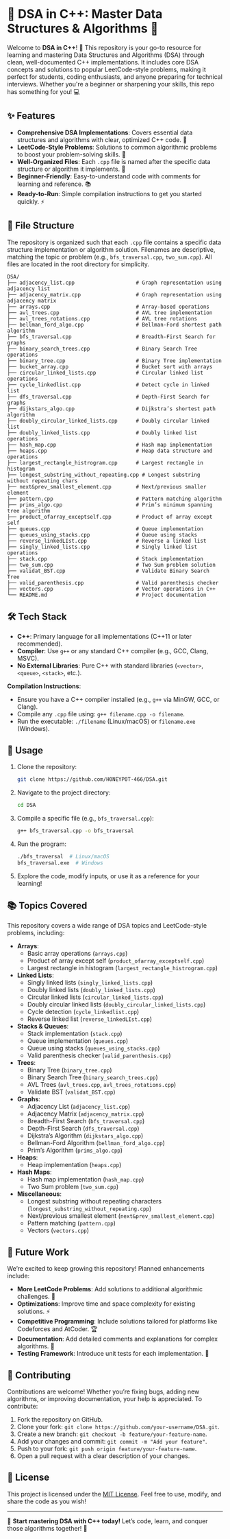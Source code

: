 # 📝 DSA in C++: Master Data Structures & Algorithms 🚀

Welcome to **DSA in C++**! 🎉 This repository is your go-to resource for learning and mastering Data Structures and Algorithms (DSA) through clean, well-documented C++ implementations. It includes core DSA concepts and solutions to popular LeetCode-style problems, making it perfect for students, coding enthusiasts, and anyone preparing for technical interviews. Whether you're a beginner or sharpening your skills, this repo has something for you! 💻

## ✨ Features

- **Comprehensive DSA Implementations**: Covers essential data structures and algorithms with clear, optimized C++ code. 🧠
- **LeetCode-Style Problems**: Solutions to common algorithmic problems to boost your problem-solving skills. 🎯
- **Well-Organized Files**: Each `.cpp` file is named after the specific data structure or algorithm it implements. 📂
- **Beginner-Friendly**: Easy-to-understand code with comments for learning and reference. 📚
- **Ready-to-Run**: Simple compilation instructions to get you started quickly. ⚡

## 📂 File Structure

The repository is organized such that each `.cpp` file contains a specific data structure implementation or algorithm solution. Filenames are descriptive, matching the topic or problem (e.g., `bfs_traversal.cpp`, `two_sum.cpp`). All files are located in the root directory for simplicity.

```
DSA/
├── adjacency_list.cpp                    # Graph representation using adjacency list
├── adjacency_matrix.cpp                  # Graph representation using adjacency matrix
├── arrays.cpp                            # Array-based operations
├── avl_trees.cpp                         # AVL tree implementation
├── avl_trees_rotations.cpp               # AVL tree rotations
├── bellman_ford_algo.cpp                 # Bellman-Ford shortest path algorithm
├── bfs_traversal.cpp                     # Breadth-First Search for graphs
├── binary_search_trees.cpp               # Binary Search Tree operations
├── binary_tree.cpp                       # Binary Tree implementation
├── bucket_array.cpp                      # Bucket sort with arrays
├── circular_linked_lists.cpp             # Circular linked list operations
├── cycle_linkedlist.cpp                  # Detect cycle in linked list
├── dfs_traversal.cpp                     # Depth-First Search for graphs
├── dijkstars_algo.cpp                    # Dijkstra’s shortest path algorithm
├── doubly_circular_linked_lists.cpp      # Doubly circular linked list
├── doubly_linked_lists.cpp               # Doubly linked list operations
├── hash_map.cpp                          # Hash map implementation
├── heaps.cpp                             # Heap data structure and operations
├── largest_rectangle_histrogram.cpp      # Largest rectangle in histogram
├── longest_substring_without_repeating.cpp # Longest substring without repeating chars
├── next&prev_smallest_element.cpp        # Next/previous smaller element
├── pattern.cpp                           # Pattern matching algorithm
├── prims_algo.cpp                        # Prim’s minimum spanning tree algorithm
├── product_ofarray_exceptself.cpp        # Product of array except self
├── queues.cpp                            # Queue implementation
├── queues_using_stacks.cpp               # Queue using stacks
├── reverse_linkedLIst.cpp                # Reverse a linked list
├── singly_linked_lists.cpp               # Singly linked list operations
├── stack.cpp                             # Stack implementation
├── two_sum.cpp                           # Two Sum problem solution
├── validat_BST.cpp                       # Validate Binary Search Tree
├── valid_parenthesis.cpp                 # Valid parenthesis checker
├── vectors.cpp                           # Vector operations in C++
└── README.md                             # Project documentation
```

## 🛠 Tech Stack

- **C++**: Primary language for all implementations (C++11 or later recommended).
- **Compiler**: Use `g++` or any standard C++ compiler (e.g., GCC, Clang, MSVC).
- **No External Libraries**: Pure C++ with standard libraries (`<vector>`, `<queue>`, `<stack>`, etc.).

**Compilation Instructions**:
- Ensure you have a C++ compiler installed (e.g., `g++` via MinGW, GCC, or Clang).
- Compile any `.cpp` file using: `g++ filename.cpp -o filename`.
- Run the executable: `./filename` (Linux/macOS) or `filename.exe` (Windows).

## 🚀 Usage

1. Clone the repository:
   ```bash
   git clone https://github.com/H0NEYP0T-466/DSA.git
   ```
2. Navigate to the project directory:
   ```bash
   cd DSA
   ```
3. Compile a specific file (e.g., `bfs_traversal.cpp`):
   ```bash
   g++ bfs_traversal.cpp -o bfs_traversal
   ```
4. Run the program:
   ```bash
   ./bfs_traversal  # Linux/macOS
   bfs_traversal.exe  # Windows
   ```
5. Explore the code, modify inputs, or use it as a reference for your learning!

## 📚 Topics Covered

This repository covers a wide range of DSA topics and LeetCode-style problems, including:

- **Arrays**:
  - Basic array operations (`arrays.cpp`)
  - Product of array except self (`product_ofarray_exceptself.cpp`)
  - Largest rectangle in histogram (`largest_rectangle_histrogram.cpp`)
- **Linked Lists**:
  - Singly linked lists (`singly_linked_lists.cpp`)
  - Doubly linked lists (`doubly_linked_lists.cpp`)
  - Circular linked lists (`circular_linked_lists.cpp`)
  - Doubly circular linked lists (`doubly_circular_linked_lists.cpp`)
  - Cycle detection (`cycle_linkedlist.cpp`)
  - Reverse linked list (`reverse_linkedLIst.cpp`)
- **Stacks & Queues**:
  - Stack implementation (`stack.cpp`)
  - Queue implementation (`queues.cpp`)
  - Queue using stacks (`queues_using_stacks.cpp`)
  - Valid parenthesis checker (`valid_parenthesis.cpp`)
- **Trees**:
  - Binary Tree (`binary_tree.cpp`)
  - Binary Search Tree (`binary_search_trees.cpp`)
  - AVL Trees (`avl_trees.cpp`, `avl_trees_rotations.cpp`)
  - Validate BST (`validat_BST.cpp`)
- **Graphs**:
  - Adjacency List (`adjacency_list.cpp`)
  - Adjacency Matrix (`adjacency_matrix.cpp`)
  - Breadth-First Search (`bfs_traversal.cpp`)
  - Depth-First Search (`dfs_traversal.cpp`)
  - Dijkstra’s Algorithm (`dijkstars_algo.cpp`)
  - Bellman-Ford Algorithm (`bellman_ford_algo.cpp`)
  - Prim’s Algorithm (`prims_algo.cpp`)
- **Heaps**:
  - Heap implementation (`heaps.cpp`)
- **Hash Maps**:
  - Hash map implementation (`hash_map.cpp`)
  - Two Sum problem (`two_sum.cpp`)
- **Miscellaneous**:
  - Longest substring without repeating characters (`longest_substring_without_repeating.cpp`)
  - Next/previous smallest element (`next&prev_smallest_element.cpp`)
  - Pattern matching (`pattern.cpp`)
  - Vectors (`vectors.cpp`)

## 🔮 Future Work

We’re excited to keep growing this repository! Planned enhancements include:
- **More LeetCode Problems**: Add solutions to additional algorithmic challenges. 🎯
- **Optimizations**: Improve time and space complexity for existing solutions. ⚡
- **Competitive Programming**: Include solutions tailored for platforms like Codeforces and AtCoder. 🏆
- **Documentation**: Add detailed comments and explanations for complex algorithms. 📜
- **Testing Framework**: Introduce unit tests for each implementation. 🧪

## 🤝 Contributing

Contributions are welcome! Whether you’re fixing bugs, adding new algorithms, or improving documentation, your help is appreciated. To contribute:
1. Fork the repository on GitHub.
2. Clone your fork: `git clone https://github.com/your-username/DSA.git`.
3. Create a new branch: `git checkout -b feature/your-feature-name`.
4. Add your changes and commit: `git commit -m "Add your feature"`.
5. Push to your fork: `git push origin feature/your-feature-name`.
6. Open a pull request with a clear description of your changes.


## 📄 License

This project is licensed under the [MIT License](https://opensource.org/licenses/MIT). Feel free to use, modify, and share the code as you wish!

---

🌟 **Start mastering DSA with C++ today!** Let’s code, learn, and conquer those algorithms together! 💪
